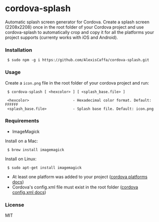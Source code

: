 # cordova-splash

Automatic splash screen generator for Cordova. Create a splash screen (2208x2208) once in the root folder of your Cordova project and use cordova-splash to automatically crop and copy it for all the platforms your project supports (currenty works with iOS and Android).

### Installation

     $ sudo npm -g i https://github.com/AlexisCaffa/cordova-splash.git 

### Usage

Create a ```icon.png``` file in the root folder of your cordova project and run:

     $ cordova-splash [ <hexcolor> ] [ <splash_base.file> ]
     
     <hexcolor>                    - Hexadecimal color format. Default: FFFFFF
     <splash_base.file>            - Splash base file. Default: icon.png


### Requirements

- ImageMagick

Install on a Mac:

     $ brew install imagemagick
     
Install on Linux:

     $ sudo apt-get install imagemagick

- At least one platform was added to your project ([cordova platforms docs](http://cordova.apache.org/docs/en/3.4.0/guide_platforms_index.md.html#Platform%20Guides))
- Cordova's config.xml file must exist in the root folder ([cordova config.xml docs](http://cordova.apache.org/docs/en/3.4.0/config_ref_index.md.html#The%20config.xml%20File))

### License

MIT
